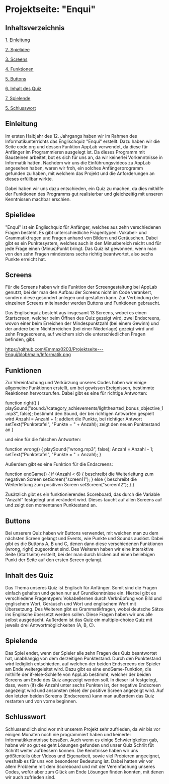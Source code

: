 # Projektseite: "Enqui"

## Inhaltsverzeichnis 

[1. Einleitung](#Einleitung)

[2. Spielidee](#Spielidee)

[3. Screens](#Screens)

[4. Funktionen](#Funktionen)

[5. Buttons](#Buttons)

[6. Inhalt des Quiz](#Inhalt)

[7. Spielende](#Spielende)

[5. Schlusswort](#Schlusswort)

## Einleitung<a name="Einleitung"></a>

Im ersten Halbjahr des 12. Jahrgangs haben wir im Rahmen des Informatikunterrichts das Englischquiz "Enqui" erstellt. Dazu haben wir die Seite code.org und dessen Funktion AppLab verwendet, da diese für Anfänger im Programmieren ausgelegt ist. Da dieses Programm mit Bausteinen arbeitet, bot es sich für uns an, da wir keinerlei Vorkenntnisse in Informatik hatten. Nachdem wir uns die Einführungsvideos zu AppLab angesehen haben, waren wir froh, ein solches Anfängerprogramm gefunden zu haben, mit welchem das Projekt und die Anforderungen an dieses erfüllbar wirkte. 

Dabei haben wir uns dazu entschieden, ein Quiz zu machen, da dies mithilfe der Funktionen des Programms gut realisierbar und gleichzeitig mit unseren Kenntnissen machbar erschien. 

## Spielidee<a name="Spielidee"></a>

"Enqui" ist ein Englischquiz für Anfänger, welches aus zehn verschiedenen Fragen besteht. Es gibt unterschiedliche Fragentypen: Vokabel- und Grammatikfragen und Fragen anhand von Bildern und Geräuschen. Dabei gibt es ein Punktesystem, welches auch in den Minusbereich reicht und für jede Frage einen (Minus)Punkt bringt. Das Quiz ist gewonnen, wenn man von den zehn Fragen mindestens sechs richtig beantwortet, also sechs Punkte erreicht hat.

## Screens<a name="Screens"></a>

Für die Screens haben wir die Funktion der Screengestaltung bei AppLab genutzt, bei der man den Aufbau der Screens nicht im Code verankert, sondern diese gesondert anlegen und gestalten kann. Zur Verbindung der einzelnen Screens miteinander werden Buttons und Funktionen gebraucht. 

Das Englischquiz besteht aus insgesamt 13 Screens, wobei es einen Startscreen, welcher beim Öffnen des Quiz gezeigt wird, zwei Endscreens, wovon einer beim Erreichen der Mindespunktzahl (bei einem Gewinn) und der andere beim Nichterreichen (bei einer Niederlage) gezeigt wird und zehn Fragescreens, auf welchem sich die unterschiedlichen Fragen befinden, gibt.  

https://github.com/Emmax0203/Projektseite---Enqui/blob/main/Informatik.png

## Funktionen<a name="Funktionen"></a>
Zur Vereinfachung und Verkürzung unseres Codes haben wir einige allgemeine Funktionen erstellt, um bei gewissen Ereignissen, bestimmte Reaktionen hervorzurufen. Dabei gibt es eine für richtige Antworten:

function right() {
 playSound("sound://category_achievements/lighthearted_bonus_objective_1.mp3", false);          bestimmt den Sound, der bei richtigen Antworten gespielt wird
  Anzahl = Anzahl + 1;                                                                          addiert die Punkte, bei richtiger Antwort
  setText("Punktetafel", "Punkte = " + Anzahl);                                                 zeigt den neuen Punktestand an
  }
  
  und eine für die falschen Antworten:
  
  function wrong() {
  playSound("wrong.mp3", false);
  Anzahl = Anzahl - 1;
  setText("Punktetafel", "Punkte = " + Anzahl);
  }
  
  Außerdem gibt es eine Funktion für die Endscreens:
  
function endGame() {
  if (Anzahl < 6) {                                                                             beschreibt die Weiterleitung zum negativen Screen
    setScreen("screen11");
  } else {                                                                                      beschreibt die Weiterleitung zum positiven Screen
    setScreen("screen12");
  }
}

Zusätzlich gibt es ein funktionierendes Scoreboard, das durch die Variable "Anzahl" festgelegt und verändert wird. Dieses taucht auf allen Screens auf und zeigt den momentanen Punktestand an. 

## Buttons<a name="Buttons"></a>

Bei unserem Quiz haben wir Buttons verwendet, mit welchen man zu dem nächsten Screen gelangt und Events, wie Punkte und Sounds auslöst. Dabei gibt es die Buttons A, B und C, denen dann diese verschiedenen Funktionen (wrong, right) zugeordnet sind. Des Weiteren haben wir eine interaktive Seite (Startseite) erstellt, bei der man durch klicken auf einen beliebigen Punkt der Seite auf den ersten Screen gelangt.  

## Inhalt des Quiz<a name="Inhalt"></a>

Das Thema unseres Quiz ist Englisch für Anfänger. Somit sind die Fragen einfach gehalten und gehen nur auf Grundkenntnisse ein. Hierbei gibt es verschiedene Fragentypen: Vokabellernen durch Verknüpfung von Bild und englischem Wort, Geräusch und Wort und englischem Wort mit Übersetzung. Des Weiteren gibt es Grammatikfragen, wobei deutsche Sätze ins Englische übersetzt werden sollen. Diese Fragen haben wir uns alle selbst ausgedacht. Außerdem ist das Quiz ein multiple-choice Quiz mit jeweils drei Antwortmöglichkeiten (A, B, C).  

## Spielende<a name="Spielende"></a>
Das Spiel endet, wenn der Spieler alle zehn Fragen des Quiz beantwortet hat, unabhängig von dem derzeitigen Punktestand. Durch den Punktestand wird lediglich entschieden, auf welchen der beiden Endscreens der Spieler am Ende weitergeleitet wird. 
Dazu gibt es eine endGame-Funktion, die mithilfe der if-else-Schleife von AppLab bestimmt, welcher der beiden Screens am Ende des Quiz angezeigt werden soll. In dieser ist festgelegt, dass, wenn (if) die Anzahl unter sechs Punkten ist, der negative Endscreen angezeigt wird und ansonsten (else) der positive Screen angezeigt wird. Auf den letzten beiden Screens (Endscreens) kann man außerdem das Quiz restarten und von vorne beginnen. 

## Schlusswort<a name="Schlusswort"></a>
Schlussendlich sind wor mit unserem Projekt sehr zufrieden, da wir bis vor einigen Monaten noch nie programmiert haben und keinerlei Informatikkenntnisse besaßen. Auch wenn es einige Schwierigkeiten gab, habne wir so gut es geht Lösungen gefunden und unser Quiz Schriit füt Schritt weiter aufbessern können. Die Kenntnisse haben wir uns größtenteils über Videos und Eigenarbeit, sowie viel Probieren angeeignet, weshalb es für uns von besonderer Bedeutung ist. Dabei hatten wir vor allem Probleme mit dem Scoreboard und mit der Vereinfachung unseres Codes, wofür aber zum Glück am Ende Lösungen finden konnten, mit denen wir auch zufrieden sind. 
